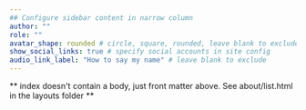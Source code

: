 ```yaml
---
## Configure sidebar content in narrow column
author: ""
role: ""
avatar_shape: rounded # circle, square, rounded, leave blank to exclude
show_social_links: true # specify social accounts in site config
audio_link_label: "How to say my name" # leave blank to exclude
---
```


** index doesn't contain a body, just front matter above.
See about/list.html in the layouts folder **